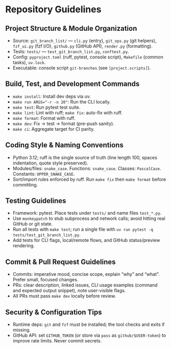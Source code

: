 # Repository Guidelines

## Project Structure & Module Organization
- Source: `git_branch_list/` — `cli.py` (entry), `git_ops.py` (git helpers), `fzf_ui.py` (fzf I/O), `github.py` (GitHub API), `render.py` (formatting).
- Tests: `tests/` — `test_git_branch_list.py`, `conftest.py`.
- Config: `pyproject.toml` (ruff, pytest, console script), `Makefile` (common tasks), `uv.lock`.
- Executable: console script `git-branches` (see `[project.scripts]`).

## Build, Test, and Development Commands
- `make install`: Install dev deps via uv.
- `make run ARGS="-r -n 20"`: Run the CLI locally.
- `make test`: Run pytest test suite.
- `make lint`: Lint with ruff; `make fix`: auto-fix with ruff.
- `make format`: Format with ruff.
- `make dev`: Fix → test → format (pre-push sanity).
- `make ci`: Aggregate target for CI parity.

## Coding Style & Naming Conventions
- Python 3.12; ruff is the single source of truth (line length 100, spaces indentation, quote style preserved).
- Modules/files: `snake_case`. Functions: `snake_case`. Classes: `PascalCase`. Constants: `UPPER_SNAKE_CASE`.
- Sort/import rules enforced by ruff. Run `make fix` then `make format` before committing.

## Testing Guidelines
- Framework: pytest. Place tests under `tests/` and name files `test_*.py`.
- Use `monkeypatch` to stub subprocess and network calls; avoid hitting real GitHub or git state.
- Run all tests with `make test`; run a single file with `uv run pytest -q tests/test_git_branch_list.py`.
- Add tests for CLI flags, local/remote flows, and GitHub status/preview rendering.

## Commit & Pull Request Guidelines
- Commits: imperative mood, concise scope, explain “why” and “what”. Prefer small, focused changes.
- PRs: clear description, linked issues, CLI usage examples (command and expected output snippet), note user-visible flags.
- All PRs must pass `make dev` locally before review.

## Security & Configuration Tips
- Runtime deps: `git` and `fzf` must be installed; the tool checks and exits if missing.
- GitHub API: set `GITHUB_TOKEN` (or store via `pass` as `github/$USER-token`) to improve rate limits. Never commit secrets.
